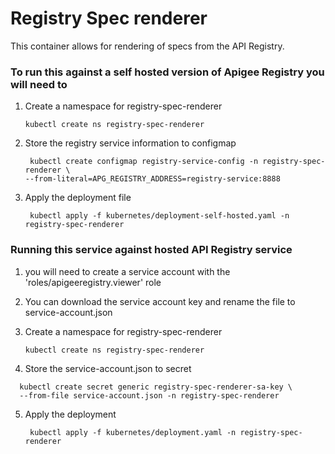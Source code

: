# Registry Spec renderer
This container allows for rendering of specs from the API Registry.

### To run this against a self hosted version of Apigee Registry you will need to 

1. Create a namespace for registry-spec-renderer
    ```
   kubectl create ns registry-spec-renderer
   ```
2. Store the registry service information to configmap
   ```
    kubectl create configmap registry-service-config -n registry-spec-renderer \
   --from-literal=APG_REGISTRY_ADDRESS=registry-service:8888
   ```
3. Apply the deployment file
   ```
    kubectl apply -f kubernetes/deployment-self-hosted.yaml -n registry-spec-renderer
   ```

### Running this service against hosted API Registry service 
1. you will need to create a service account with the 'roles/apigeeregistry.viewer' role

2. You can download the service account key and rename the file to service-account.json

3. Create a namespace for registry-spec-renderer
    ```
   kubectl create ns registry-spec-renderer
   ```
4. Store the service-account.json to secret 
 ```
   kubectl create secret generic registry-spec-renderer-sa-key \
   --from-file service-account.json -n registry-spec-renderer
   ```
5. Apply the deployment 
   ```
    kubectl apply -f kubernetes/deployment.yaml -n registry-spec-renderer
   ```
